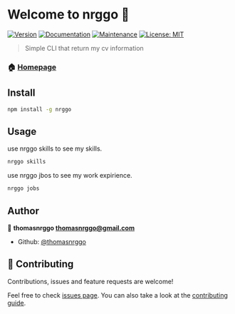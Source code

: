 # Welcome to nrggo 👋
[![Version](https://img.shields.io/npm/v/nrggo.svg)](https://www.npmjs.com/package/nrggo)
[![Documentation](https://img.shields.io/badge/documentation-yes-brightgreen.svg)](https://github.com/thomasnrggo/nrggo-cli#readme)
[![Maintenance](https://img.shields.io/badge/Maintained%3F-yes-green.svg)](https://github.com/thomasnrggo/nrggo-cli/graphs/commit-activity)
[![License: MIT](https://img.shields.io/github/license/thomasnrggo/nrggo)](#)

> Simple CLI that return my cv information

### 🏠 [Homepage](https://github.com/thomasnrggo/nrggo-cli#readme)

## Install

```sh
npm install -g nrggo
```

## Usage
use nrggo skills to see my skills.
```sh
nrggo skills
```

use nrggo jbos to see my work expirience.
```sh
nrggo jobs
```

## Author

👤 **thomasnrggo <thomasnrggo@gmail.com>**

* Github: [@thomasnrggo](https://github.com/thomasnrggo)

## 🤝 Contributing

Contributions, issues and feature requests are welcome!

Feel free to check [issues page](https://github.com/thomasnrggo/nrggo-cli/issues). You can also take a look at the [contributing guide](https://github.com/thomasnrggo/nrggo-cli/blob/master/CONTRIBUTING.md).
